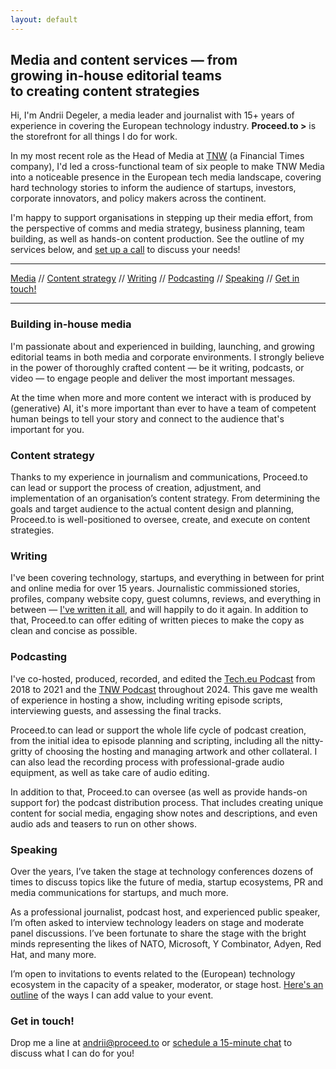 ```yaml
---
layout: default
---
```


## Media and content services — from <br /> growing in-house editorial teams <br /> to creating content strategies

Hi, I'm Andrii Degeler, a media leader and journalist with 15+ years of experience in covering the European technology industry. **Proceed.to >** is the storefront for all things I do for work.

In my most recent role as the Head of Media at [TNW](https://thenextweb.com) (a Financial Times company), I'd led a cross-functional team of six people to make TNW Media into a noticeable presence in the European tech media landscape, covering hard technology stories to inform the audience of startups, investors, corporate innovators, and policy makers across the continent.

I'm happy to support organisations in stepping up their media effort, from the perspective of comms and media strategy, business planning, team building, as well as hands-on content production. See the outline of my services below, and [set up a call](#contact) to discuss your needs!

----

[Media](#media) // [Content strategy](#strategy) // [Writing](#writing) // [Podcasting](#podcasting) // [Speaking](#speaking) // [Get in touch!](#contact)

----

### <a name="media"></a> Building in-house media

I'm passionate about and experienced in building, launching, and growing editorial teams in both media and corporate environments. I strongly believe in the power of thoroughly crafted content — be it writing, podcasts, or video — to engage people and deliver the most important messages. 

At the time when more and more content we interact with is produced by (generative) AI, it's more important than ever to have a team of competent human beings to tell your story and connect to the audience that's important for you.

### <a name="strategy"></a> Content strategy

Thanks to my experience in journalism and communications, Proceed.to can lead or support the process of creation, adjustment, and implementation of an organisation’s content strategy. From determining the goals and target audience to the actual content design and planning, Proceed.to is well-positioned to oversee, create, and execute on content strategies. 

### <a name="writing"></a> Writing

I've been covering technology, startups, and everything in between for print and online media for over 15 years. Journalistic commissioned stories, profiles, company website copy, guest columns, reviews, and everything in between — [I've written it all](https://www.clippings.me/shlema), and will happily to do it again. In addition to that, Proceed.to can offer editing of written pieces to make the copy as clean and concise as possible. 

### <a name="podcasting"></a> Podcasting

I've co-hosted, produced, recorded, and edited the [Tech.eu Podcast](https://podcast.tech.eu/) from 2018 to 2021 and the [TNW Podcast](https://podcast.thenextweb.com/) throughout 2024. This gave me wealth of experience in hosting a show, including writing episode scripts, interviewing guests, and assessing the final tracks. 

Proceed.to can lead or support the whole life cycle of podcast creation, from the initial idea to episode planning and scripting, including all the nitty-gritty of choosing the hosting and managing artwork and other collateral. I can also lead the recording process with professional-grade audio equipment, as well as take care of audio editing. 

In addition to that, Proceed.to can oversee (as well as provide hands-on support for) the podcast distribution process. That includes creating unique content for social media, engaging show notes and descriptions, and even audio ads and teasers to run on other shows. 

### <a name="speaking"></a> Speaking

Over the years, I’ve taken the stage at technology conferences dozens of times to discuss topics like the future of media, startup ecosystems, PR and media communications for startups, and much more.

As a professional journalist, podcast host, and experienced public speaker, I’m often asked to interview technology leaders on stage and moderate panel discussions. I’ve been fortunate to share the stage with the bright minds representing the likes of NATO, Microsoft, Y Combinator, Adyen, Red Hat, and many more.

I’m open to invitations to events related to the (European) technology ecosystem in the capacity of a speaker, moderator, or stage host. [Here's an outline](https://shlema.me/speaking/) of the ways I can add value to your event. 

### <a name="contact"></a> Get in touch!

Drop me a line at [andrii@proceed.to](mailto:andrii@proceed.to) or [schedule a 15-minute chat](https://calendly.com/proceedto/brief-call) to discuss what I can do for you!